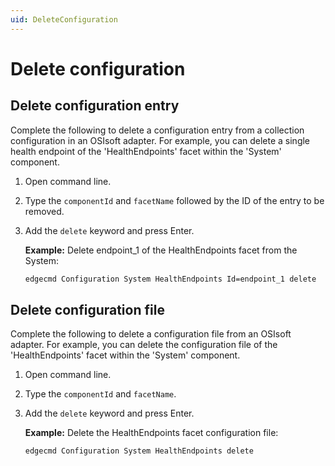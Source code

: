 ```yaml
---
uid: DeleteConfiguration
---
```


# Delete configuration

## Delete configuration entry

Complete the following to delete a configuration entry from a collection configuration in an OSIsoft adapter. For example, you can delete a single health endpoint of the 'HealthEndpoints' facet within the 'System' component.

1. Open command line. 
2. Type the `componentId` and `facetName` followed by the ID of the entry to be removed.
3. Add the `delete` keyword and press Enter.

   **Example:** Delete endpoint_1 of the HealthEndpoints facet from the System:

   ```bash
   edgecmd Configuration System HealthEndpoints Id=endpoint_1 delete
   ```

## Delete configuration file

Complete the following to delete a configuration file from an OSIsoft adapter. For example, you can delete the configuration file of the 'HealthEndpoints' facet within the 'System' component.

1. Open command line. 
2. Type the `componentId` and `facetName`.
3. Add the `delete` keyword and press Enter.

   **Example:** Delete the HealthEndpoints facet configuration file:

   ```bash
   edgecmd Configuration System HealthEndpoints delete
   ```

